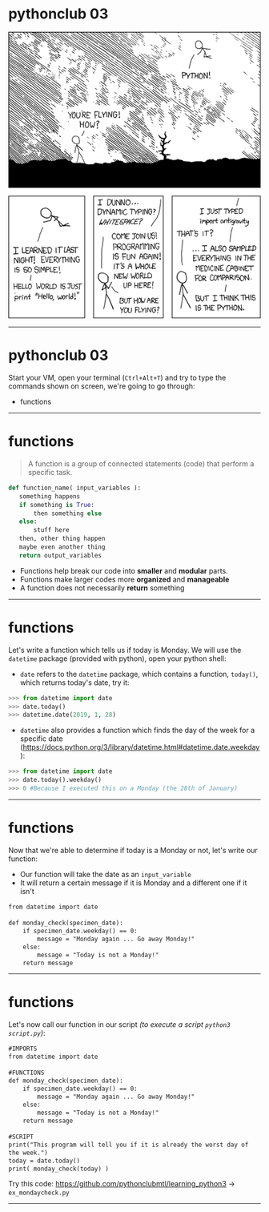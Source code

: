 <!-- $theme: default -->
<!-- footer: #pythonclub - 03  -->
<!-- $size: 16:9 -->

# pythonclub 03

<img src="images/importantigravity.PNG" alt="drawing" />

---

# pythonclub 03

Start your VM, open your terminal (`Ctrl+Alt+T`) and try to type the commands shown on screen, we're going to go through:

* functions


---

# functions

> A function is a group of connected statements (code) that perform a specific task.

```python
def function_name( input_variables ):
   something happens
   if something is True:
       then something else
   else:
       stuff here
   then, other thing happen
   maybe even another thing
   return output_variables
```

* Functions help break our code into **smaller** and **modular** parts. 
* Functions make larger codes more **organized** and **manageable**
* A function does not necessarily **return** something

---

# functions

Let's write a function which tells us if today is Monday.
We will use the `datetime` package (provided with python), open your python shell:

* `date` refers to the `datetime` package, which contains a function, `today()`, which returns today's date, try it:

```python
>>> from datetime import date
>>> date.today()
>>> datetime.date(2019, 1, 28)
```
* `datetime` also provides a function which finds the day of the week for a specific date (https://docs.python.org/3/library/datetime.html#datetime.date.weekday):
```python
>>> from datetime import date
>>> date.today().weekday()
>>> 0 #Because I executed this on a Monday (the 28th of January)
```
<!-- *footer: https://docs.python.org/3/library/datetime.html#datetime.date.weekday  -->

---

# functions

Now that we're able to determine if today is a Monday or not, let's write our function:

* Our function will take the date as an `input_variable`
* It will return a certain message if it is Monday and a different one if it isn't

```
from datetime import date

def monday_check(specimen_date):
    if specimen_date.weekday() == 0:
        message = "Monday again ... Go away Monday!"
    else:
        message = "Today is not a Monday!"
    return message
```
---

# functions
Let's now call our function in our script *(to execute a script `python3 script.py`)*:
```
#IMPORTS
from datetime import date

#FUNCTIONS
def monday_check(specimen_date):
    if specimen_date.weekday() == 0:
        message = "Monday again ... Go away Monday!"
    else:
        message = "Today is not a Monday!"
    return message

#SCRIPT
print("This program will tell you if it is already the worst day of the week.")
today = date.today()
print( monday_check(today) )
```
Try this code: https://github.com/pythonclubmtl/learning_python3 -> `ex_mondaycheck.py`
 
 <!-- *footer: false -->
 
 ---
 
 